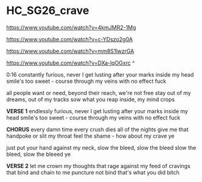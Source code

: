 # HC_SG26_crave

https://www.youtube.com/watch?v=4kmJMR2-1Mg

https://www.youtube.com/watch?v=c-YDszo2g0A

https://www.youtube.com/watch?v=mm8S1lwzrGA

https://www.youtube.com/watch?v=DXa-lqOGxrc
^

0:16
constantly furious, never I get
lusting after your marks inside my head
smile's too sweet - course through my veins 
with no effect fuck

all people want or need, beyond their reach, we're not free
stay out of my dreams, out of my tracks
sow what you reap
inside, my mind
crops

**VERSE 1**
endlessly furious, never I get
lusting after your marks inside my head
smile's too sweet - course through my veins 
with no effect fuck

**CHORUS**
every damn time 
every crush dies 
all of the nights
give me that handpoke or slit my throat 
feel the shame - how about my crave ye

just put your hand against my neck, 
slow the bleed, slow the bleed
slow the bleed, slow the bleeed ye

**VERSE 2**
let me crown my thoughts that rage against
my feed of cravings that bind and chain to me
puncture not bind that's what you did bitch



